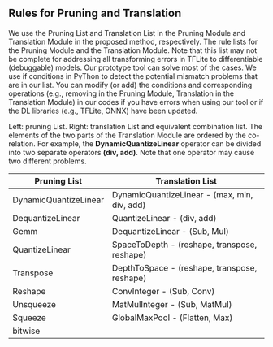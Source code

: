 ## Rules for Pruning and Translation

We use the Pruning List and Translation List in the Pruning Module and Translation Module in the proposed method, respectively. 
The rule lists for the Pruning Module and the Translation Module.
Note that this list may not be complete for addressing all transforming errors in TFLite to differentiable (debuggable) models.
Our prototype tool can solve most of the cases. 
We use if conditions in PyThon to detect the potential mismatch problems that are in our list.
You can modify (or add) the conditions and corresponding operations (e.g., removing in the Pruning Module, Translation in the Translation Module) in our codes if you have errors when using our tool or if the DL libraries (e.g., TFLite, ONNX) have been updated. 

Left: pruning List. Right: translation List and equivalent combination list. 
The elements of the two parts of the Translation Module are ordered by the co-relation. 
For example, the **DynamicQuantizeLinear** operator can be divided into two separate operators **(div, add)**. 
Note that one operator may cause two different problems.

| Pruning List | Translation List |
| -------- | ------- |
| DynamicQuantizeLinear | DynamicQuantizeLinear - (max, min, div, add) |
| DequantizeLinear | QuantizeLinear - (div, add) |
| Gemm | DequantizeLinear - (Sub, Mul) |
| QuantizeLinear | SpaceToDepth - (reshape, transpose, reshape) |
| Transpose | DepthToSpace - (reshape, transpose, reshape) |
| Reshape | ConvInteger - (Sub, Conv) |
| Unsqueeze | MatMulInteger - (Sub, MatMul) |
| Squeeze | GlobalMaxPool - (Flatten, Max) |
| bitwise |  |
